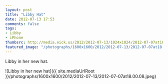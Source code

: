 ```yaml
---
layout: post
title: "Libby Hat"
date: 2012-07-13 17:53
comments: false
tags: 
- Libby
- iPhone
thumbsrc: http://media.eick.us/2012/2012-07-13/1024x1024/2012-07-07at18.00.08.jpeg
featured_image: "/photographs/1600x1600/2012/2012-07-13/2012-07-07at18.00.08.jpeg"
---
```

Libby in her new hat.

![Libby in her new hat]({{ site.mediaUrlRoot }}/photographs/1600x1600/2012/2012-07-13/2012-07-07at18.00.08.jpeg)
